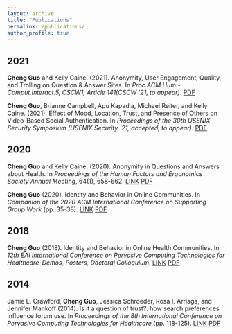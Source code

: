 ```yaml
---
layout: archive
title: "Publications"
permalink: /publications/
author_profile: true
---
```

## 2021
**Cheng Guo** and Kelly Caine. (2021). Anonymity, User Engagement, Quality, and Trolling on Question & Answer Sites. In *Proc.ACM Hum.-Comput.Interact.5, CSCW1, Article 141(CSCW '21, to appear)*. <a class='btn--research' href='/cscw2021-Q&A.pdf'>PDF</a>

**Cheng Guo**, Brianne Campbell, Apu Kapadia, Michael Reiter, and Kelly Caine. (2021). Effect of Mood, Location, Trust, and Presence of Others on Video-Based Social Authentication. In *Proceedings of the 30th USENIX Security Symposium (USENIX Security '21, accepted, to appear)*. <a class='btn--research' href='/sec2021-authentication.pdf'>PDF</a>
## 2020
**Cheng Guo** and Kelly Caine. (2020). Anonymity in Questions and Answers about Health. In *Proceedings of the Human Factors and Ergonomics Society Annual Meeting*, 64(1), 658-662. <a class='btn--research' href='https://journals.sagepub.com/doi/10.1177/1071181320641150'>LINK</a> <a class='btn--research' href='/hfes2020-health.pdf'>PDF</a>

**Cheng Guo** (2020). Identity and Behavior in Online Communities. In *Companion of the 2020 ACM International Conference on Supporting Group Work* (pp. 35-38). <a class='btn--research' href='https://doi.org/10.1145/3323994.3371018'>LINK</a> <a class='btn--research' href='/group2020-DC.pdf'>PDF</a>
## 2018
**Cheng Guo** (2018). Identity and Behavior in Online Health Communities. In *12th EAI International Conference on Pervasive Computing Technologies for Healthcare–Demos, Posters, Doctoral Colloquium*. <a class='btn--research' href='http://dx.doi.org/10.4108/eai.20-4-2018.2277569'>LINK</a> <a class='btn--research' href='/pervasivehealth2018-DC.pdf'>PDF</a>
## 2014
Jamie L. Crawford, **Cheng Guo**, Jessica Schroeder, Rosa I. Arriaga, and Jennifer Mankoff (2014). Is it a question of trust?: how search preferences influence forum use. In *Proceedings of the 8th International Conference on Pervasive Computing Technologies for Healthcare* (pp. 118-125). <a class='btn--research' href='https://dl.acm.org/doi/10.4108/icst.pervasivehealth.2014.254988'>LINK</a> <a class='btn--research' href='/pervasivehealth2014-trust.pdf'>PDF</a>

